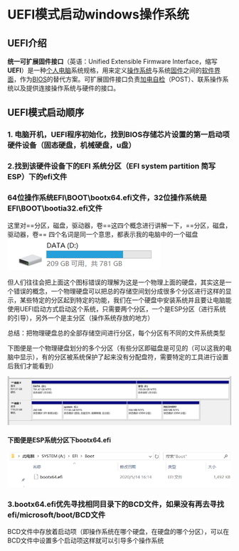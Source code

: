 # UEFI模式启动windows操作系统

## UEFI介绍

**统一可扩展固件接口**（英语：Unified Extensible Firmware Interface，缩写**UEFI**）是一种[个人电脑](https://baike.baidu.com/item/个人电脑)系统规格，用来定义[操作系统](https://baike.baidu.com/item/操作系统)与系统[固件](https://baike.baidu.com/item/固件)之间的[软件界面](https://baike.baidu.com/item/软件界面)，作为[BIOS](https://baike.baidu.com/item/BIOS)的替代方案。可扩展固件接口负责[加电自检](https://baike.baidu.com/item/加电自检)（POST）、联系操作系统以及提供连接操作系统与硬件的接口。

## UEFI模式启动顺序

### 1. 电脑开机，UEFI程序初始化，找到BIOS存储芯片设置的第一启动项硬件设备（固态硬盘，机械硬盘，u盘）

### 2.找到该硬件设备下的EFI 系统分区（EFI system partition   简写ESP）下的efi文件

### 64位操作系统EFI\BOOT\bootx64.efi文件，32位操作系统是EFI\BOOT\bootia32.efi文件



这里对==分区，磁盘，驱动器，卷==这四个概念进行讲解一下，==分区，磁盘，驱动器，卷==  四个名词是同一个意思，都表示我的电脑中的一个磁盘![image-20200805204451432](../assets/硬盘分区.assets/image-20200805204451432.png)

但人们往往会把上面这个图标错误的理解为这是一个物理上面的硬盘，其实这是一个错误的概念，一个物理硬盘可以把总的存储空间划分成很多个分区进行这样的显示，某些特定的分区起到特定的功能，我们在一个硬盘中安装系统并且要让电脑能使用UEFI启动方式启动这个系统，只需要两个分区，一个是ESP分区（进行系统的引导），另外一个是主分区（操作系统存放的地方）  



总结：把物理硬盘总的全部存储空间进行分区，每个分区有不同的文件系统类型





下图便是一个物理硬盘划分的多个分区（有些分区即磁盘是可见的（可以这我的电脑中显示），有的分区被系统保护了起来没有分配盘符，需要特定的工具进行设置后我们才能看到）

![image-20200805204940045](../assets/硬盘分区.assets/image-20200805204940045.png)

####  下图便是ESP系统分区下bootx64.efi

![image-20200805203831740](../assets/硬盘分区.assets/image-20200805203831740.png)



### 3.bootx64.efi优先寻找相同目录下的BCD文件，如果没有再去寻找efi/microsoft/boot/BCD文件

BCD文件中存放着启动项（即操作系统在哪个硬盘，在硬盘的哪个分区），可以在BCD文件中设置多个启动项这样就可以引导多个操作系统

